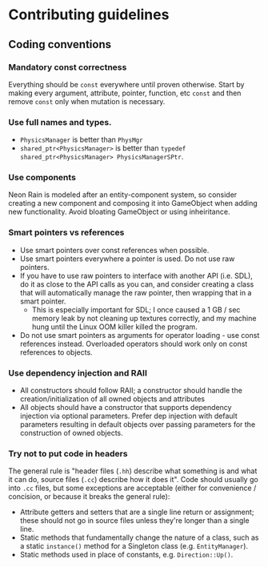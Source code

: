 # Contributing guidelines
## Coding conventions
### Mandatory const correctness
Everything should be `const` everywhere until proven otherwise. Start by making every argument, attribute, pointer, function, etc `const` and then remove `const` only when mutation is necessary.

### Use full names and types. 
- `PhysicsManager` is better than `PhysMgr`
- `shared_ptr<PhysicsManager>` is better than `typedef shared_ptr<PhysicsManager> PhysicsManagerSPtr`.

### Use components 
Neon Rain is modeled after an entity-component system, so consider creating a new component and composing it into GameObject when adding new functionality. Avoid bloating GameObject or using inheiritance. 

### Smart pointers vs references
- Use smart pointers over const references when possible. 
- Use smart pointers everywhere a pointer is used. Do not use raw pointers. 
- If you have to use raw pointers to interface with another API (i.e. SDL), do it as close to the API calls as you can, and consider creating a class that will automatically manage the raw pointer, then wrapping that in a smart pointer. 
    - This is especially important for SDL; I once caused a 1 GB / sec memory leak by not cleaning up textures correctly, and my machine hung until the Linux OOM killer killed the program. 
- Do not use smart pointers as arguments for operator loading - use const references instead. Overloaded operators should work only on const references to objects. 



### Use dependency injection and RAII
- All constructors should follow RAII; a constructor should handle the creation/initialization of all owned objects and attributes
- All objects should have a constructor that supports dependency injection via optional parameters. Prefer dep injection with default parameters resulting in default objects over passing parameters for the construction of owned objects. 

### Try not to put code in headers
The general rule is "header files (`.hh`) describe what something is and what it can do, source files (`.cc`) describe how it does it". Code should usually go into `.cc` files, but some exceptions are acceptable (either for convenience / concision, or because it breaks the general rule):
- Attribute getters and setters that are a single line return or assignment; these should not go in source files unless they're longer than a single line. 
- Static methods that fundamentally change the nature of a class, such as a static `instance()` method for a Singleton class (e.g. `EntityManager`).
- Static methods used in place of constants, e.g. `Direction::Up()`. 
